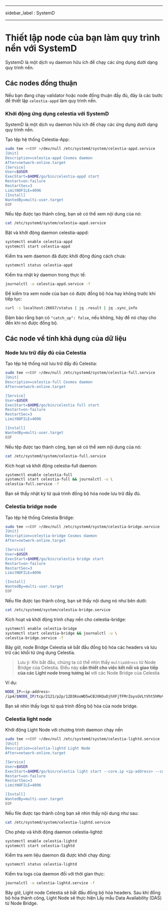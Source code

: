 - - -
sidebar_label : SystemD
- - -

# Thiết lập node của bạn làm quy trình nền với SystemD

SystemD là một dịch vụ daemon hữu ích để chạy các ứng dụng dưới dạng quy trình nền.

## Các nodes đồng thuận

Nếu bạn đang chạy validator hoặc node đồng thuận đầy đủ, đây là các bước để thiết lập ` celestia-appd ` làm quy trình nền.

### Khởi động ứng dụng celestia với SystemD

SystemD là một dịch vụ daemon hữu ích để chạy các ứng dụng dưới dạng quy trình nền.

Tạo tệp hệ thống Celestia-App:

```sh
sudo tee <<EOF >/dev/null /etc/systemd/system/celestia-appd.service
[Unit]
Description=celestia-appd Cosmos daemon
After=network-online.target
[Service]
User=$USER
ExecStart=$HOME/go/bin/celestia-appd start
Restart=on-failure
RestartSec=3
LimitNOFILE=4096
[Install]
WantedBy=multi-user.target
EOF
```

Nếu tệp được tạo thành công, bạn sẽ có thể xem nội dung của nó:

```sh
cat /etc/systemd/system/celestia-appd.service
```

Bật và khởi động daemon celestia-appd:

```sh
systemctl enable celestia-appd
systemctl start celestia-appd
```

Kiểm tra xem daemon đã được khởi động đúng cách chưa:

```sh
systemctl status celestia-appd
```

Kiểm tra nhật ký daemon trong thực tế:

```sh
journalctl -u celestia-appd.service -f
```

Để kiểm tra xem node của bạn có được đồng bộ hóa hay không trước khi tiếp tục:

```sh
curl -s localhost:26657/status | jq .result | jq .sync_info
```

Đảm bảo rằng bạn có ` "catch_up": false `, nếu không, hãy để nó chạy cho đến khi nó được đồng bộ.

## Các node về tính khả dụng của dữ liệu

### Node lưu trữ đầy đủ của Celestia

Tạo tệp hệ thống nút lưu trữ đầy đủ Celestia:

```sh
sudo tee <<EOF >/dev/null /etc/systemd/system/celestia-full.service
[Unit]
Description=celestia-full Cosmos daemon
After=network-online.target

[Service]
User=$USER
ExecStart=$HOME/go/bin/celestia full start
Restart=on-failure
RestartSec=3
LimitNOFILE=4096

[Install]
WantedBy=multi-user.target
EOF
```

Nếu tệp được tạo thành công, bạn sẽ có thể xem nội dung của nó:

```sh
cat /etc/systemd/system/celestia-full.service
```

Kích hoạt và khởi động celestia-full daemon:

```sh
systemctl enable celestia-full
systemctl start celestia-full && journalctl -u \
celestia-full.service -f
```

Bạn sẽ thấy nhật ký từ quá trình đồng bộ hóa node lưu trữ đầy đủ.

### Celestia bridge node

Tạo tệp hệ thống Celestia Bridge:

```sh
sudo tee <<EOF >/dev/null /etc/systemd/system/celestia-bridge.service
[Unit]
Description=celestia-bridge Cosmos daemon
After=network-online.target

[Service]
User=$USER
ExecStart=$HOME/go/bin/celestia bridge start
Restart=on-failure
RestartSec=3
LimitNOFILE=4096

[Install]
WantedBy=multi-user.target
EOF
```

Nếu file được tạo thành công, bạn sẽ thấy nội dung nó như bên dưới:

```sh
cat /etc/systemd/system/celestia-bridge.service
```

Kích hoạt và khởi động trình chạy nền cho celestia-bridge:

```sh
systemctl enable celestia-bridge
systemctl start celestia-bridge && journalctl -u \
celestia-bridge.service -f
```

Bây giờ, node Bridge Celestia sẽ bắt đầu đồng bộ hóa các headers và lưu trữ các khối từ ứng dụng Celestia.

> Lưu ý: Khi bắt đầu, chúng ta có thể nhìn thấy `multiaddress` từ Node Bridge của Celestia. Điều này **cần thiết cho việc kết nối và giao tiếp của các Light node trong tương lai** với các Node Bridge của Celestia

Ví dụ:

```sh
NODE_IP=<ip-address>
/ip4/$NODE_IP/tcp/2121/p2p/12D3KooWD5wCBJXKQuDjhXFjTFMrZoysGVLtVht5hMoVbSLCbV22
```

Bạn sẽ nhìn thấy logs từ quá trình đồng bộ hóa của node bridge.

### Celestia light node

Khởi động Light Node với chương trình daemon chạy nền

<!-- markdownlint-disable MD013 -->
```sh
sudo tee <<EOF >/dev/null /etc/systemd/system/celestia-lightd.service
[Unit]
Description=celestia-lightd Light Node
After=network-online.target

[Service]
User=$USER
ExecStart=$HOME/go/bin/celestia light start --core.ip <ip-address> --core.grpc.port <port>
Restart=on-failure
RestartSec=3
LimitNOFILE=4096

[Install]
WantedBy=multi-user.target
EOF
```
<!-- markdownlint-enable MD013 -->

Nếu file được tạo thành công bạn sẽ nhìn thấy nội dung như sau:

```sh
cat /etc/systemd/system/celestia-lightd.service
```

Cho phép và khởi động daemon celestia-lightd:

```sh
systemctl enable celestia-lightd
systemctl start celestia-lightd
```

Kiểm tra xem liệu daemon đã được khởi chạy đúng:

```sh
systemctl status celestia-lightd
```

Kiểm tra logs của daemon đối với thời gian thực:

```sh
journalctl -u celestia-lightd.service -f
```

Bây giờ, Light node Celestia sẽ bắt đầu đồng bộ hóa headers. Sau khi đồng bộ hóa thành công, Light Node sẽ thực hiện Lấy mẫu Data Availability (DAS) từ Node Bridge.
